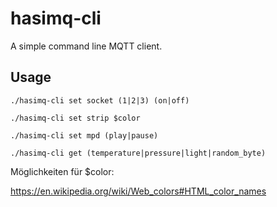 hasimq-cli
==========

A simple command line MQTT client.

## Usage

```./hasimq-cli set socket (1|2|3) (on|off)```

```./hasimq-cli set strip $color```

```./hasimq-cli set mpd (play|pause)```

```./hasimq-cli get (temperature|pressure|light|random_byte)```


Möglichkeiten für $color:

https://en.wikipedia.org/wiki/Web_colors#HTML_color_names

